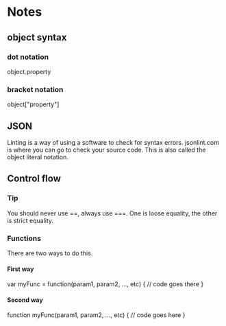 # Notes

## object syntax

### dot notation
object.property

### bracket notation
object["property"]

## JSON
Linting is a way of using a software to check for syntax errors.
jsonlint.com is where you can go to check your source code.
This is also called the object literal notation.

## Control flow

### Tip
You should never use ==, always use ===.
One is loose equality, the other is strict equality.
### Functions
There are two ways to do this.

#### First way
  var myFunc = function(param1, param2, ..., etc) {
    // code goes there
  }

#### Second way
  function myFunc(param1, param2, ..., etc) {
    // code goes here
  }
